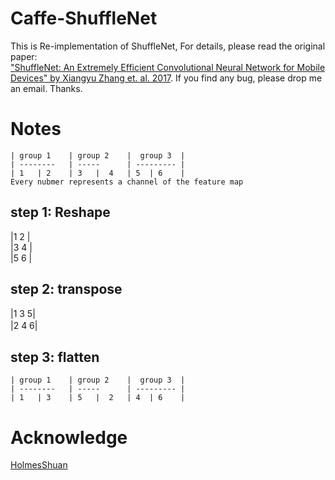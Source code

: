 # Caffe-ShuffleNet
This is Re-implementation of ShuffleNet, For details, please read the original paper:  
["ShuffleNet: An Extremely Efficient Convolutional
Neural Network for Mobile Devices" by Xiangyu Zhang et. al. 2017](https://arxiv.org/pdf/1707.01083.pdf). If you find any bug, please drop me an email. Thanks.

# Notes
    | group 1    | group 2    |  group 3  |
    | --------   | -----      | --------- |
    | 1   | 2    | 3   |  4   | 5  | 6    |
    Every nubmer represents a channel of the feature map
## step 1: Reshape  
|1  2 |  
|3  4 |  
|5  6 |
## step 2: transpose  
|1 3 5|  
|2 4 6|　　
## step 3: flatten  
    | group 1    | group 2    |  group 3  |
    | --------   | -----      | --------- |
    | 1   | 3    | 5   |  2   | 4  | 6    |

# Acknowledge  
[HolmesShuan](https://github.com/HolmesShuan)
